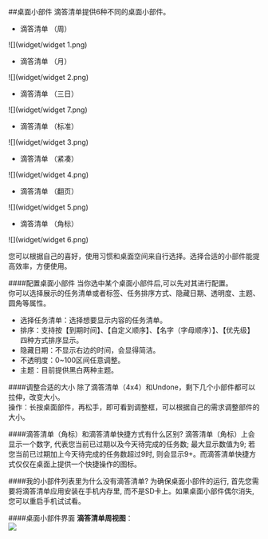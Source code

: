##桌面小部件
滴答清单提供6种不同的桌面小部件。
* 滴答清单 （周）

![](widget/widget 1.png)

* 滴答清单 （月）

![](widget/widget 2.png)

* 滴答清单 （三日）

![](widget/widget 7.png)

* 滴答清单 （标准）

![](widget/widget 3.png) 

* 滴答清单 （紧凑）

![](widget/widget 4.png) 

* 滴答清单 （翻页）
 
![](widget/widget 5.png)

* 滴答清单 （角标）

![](widget/widget 6.png)

您可以根据自己的喜好，使用习惯和桌面空间来自行选择。选择合适的小部件能提高效率，方便使用。

####配置桌面小部件
当你选中某个桌面小部件后,可以先对其进行配置。
<br>你可以选择展示的任务清单或者标签、任务排序方式、隐藏日期、透明度、主题、圆角等属性。
* 选择任务清单：选择想要显示内容的任务清单。
* 排序：支持按【到期时间】、【自定义顺序】、【名字（字母顺序）】、【优先级】四种方式排序显示。
* 隐藏日期：不显示右边的时间，会显得简洁。
* 不透明度：0~100区间任意调整。
* 主题：目前提供黑白两种主题。

####调整合适的大小
除了滴答清单（4x4）和Undone，剩下几个小部件都可以拉伸，改变大小。
<br>操作：长按桌面部件，再松手，即可看到调整框，可以根据自己的需求调整部件的大小。

####滴答清单（角标）和滴答清单快捷方式有什么区别?
滴答清单（角标）上会显示一个数字, 代表您当前已过期以及今天待完成的任务数; 最大显示数值为9; 若您当前已过期加上今天待完成的任务数超过9时, 则会显示9+。而滴答清单快捷方式仅仅在桌面上提供一个快捷操作的图标。

####我的小部件列表里为什么没有滴答清单?
为确保桌面小部件的运行, 首先您需要将滴答清单应用安装在手机内存里, 而不是SD卡上。如果桌面小部件偶尔消失, 您可以重启手机试试看。

####桌面小部件界面
**滴答清单周视图**：<br >
![](android-widget.png)